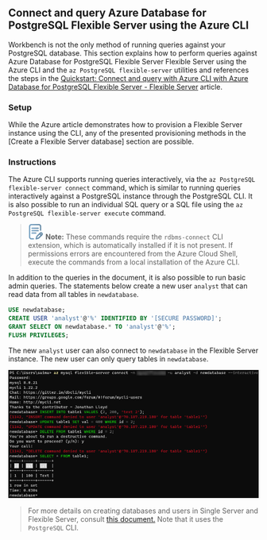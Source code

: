 ## Connect and query Azure Database for PostgreSQL Flexible Server using the Azure CLI

Workbench is not the only method of running queries against your PostgreSQL database. This section explains how to perform queries against Azure Database for PostgreSQL Flexible Server Flexible Server using the Azure CLI and the `az PostgreSQL flexible-server` utilities and references the steps in the [Quickstart: Connect and query with Azure CLI with Azure Database for PostgreSQL Flexible Server - Flexible Server](https://learn.microsoft.com/azure/postgresql/flexible-server/flexible-server/connect-azure-cli#create-a-database) article.

### Setup

While the Azure article demonstrates how to provision a Flexible Server instance using the CLI, any of the presented provisioning methods in the [Create a Flexible Server database] section are possible.

### Instructions

The Azure CLI supports running queries interactively, via the `az PostgreSQL flexible-server connect` command, which is similar to running queries interactively against a PostgreSQL instance through the PostgreSQL CLI. It is also possible to run an individual SQL query or a SQL file using the `az PostgreSQL flexible-server execute` command.

>![Note icon](media/note.png "Note") **Note:** These commands require the `rdbms-connect` CLI extension, which is automatically installed if it is not present. If permissions errors are encountered from the Azure Cloud Shell, execute the commands from a local installation of the Azure CLI.

In addition to the queries in the document, it is also possible to run basic admin queries. The statements below create a new user `analyst` that can read data from all tables in `newdatabase`.

```sql
USE newdatabase;
CREATE USER 'analyst'@'%' IDENTIFIED BY '[SECURE PASSWORD]';
GRANT SELECT ON newdatabase.* TO 'analyst'@'%';
FLUSH PRIVILEGES;
```

The new `analyst` user can also connect to `newdatabase` in the Flexible Server instance. The new user can only query tables in `newdatabase`.

![This image demonstrates running queries against the Flexible Server instance using the Azure CLI.](./media/analyst-query.png "Running an admin query from the Azure CLI")

> For more details on creating databases and users in Single Server and Flexible Server, consult [this document.](https://learn.microsoft.com/azure/postgresql/flexible-server/howto-create-users?tabs=flexible-server) Note that it uses the `PostgreSQL` CLI.
